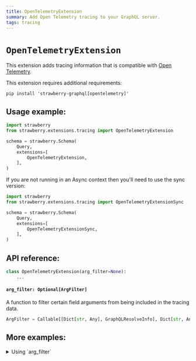 ```yaml
---
title: OpenTelemetryExtension
summary: Add Open Telemetry tracing to your GraphQL server.
tags: tracing
---
```


# `OpenTelemetryExtension`

This extension adds tracing information that is compatible with
[Open Telemetry](https://opentelemetry.io/).

<Note>

This extension requires additional requirements:

```shell
pip install 'strawberry-graphql[opentelemetry]'
```

</Note>

## Usage example:

```python
import strawberry
from strawberry.extensions.tracing import OpenTelemetryExtension

schema = strawberry.Schema(
    Query,
    extensions=[
        OpenTelemetryExtension,
    ],
)
```

<Note>

If you are not running in an Async context then you'll need to use the sync
version:

```python
import strawberry
from strawberry.extensions.tracing import OpenTelemetryExtensionSync

schema = strawberry.Schema(
    Query,
    extensions=[
        OpenTelemetryExtensionSync,
    ],
)
```

</Note>

## API reference:

```python
class OpenTelemetryExtension(arg_filter=None):
    ...
```

#### `arg_filter: Optional[ArgFilter]`

A function to filter certain field arguments from being included in the tracing
data.

```python
ArgFilter = Callable[[Dict[str, Any], GraphQLResolveInfo], Dict[str, Any]]
```

## More examples:

<details>
  <summary>Using `arg_filter`</summary>

```python
import strawberry
from strawberry.extensions.tracing import OpenTelemetryExtensionSync


def arg_filter(kwargs, info):
    filtered_kwargs = {}
    for name, value in kwargs:
        # Never include any arguments called "password"
        if name == "password":
            continue
        filtered_kwargs[name] = value

    return filtered_kwargs


schema = strawberry.Schema(
    Query,
    extensions=[
        OpenTelemetryExtensionSync(
            arg_filter=arg_filter,
        ),
    ],
)
```

</details>
